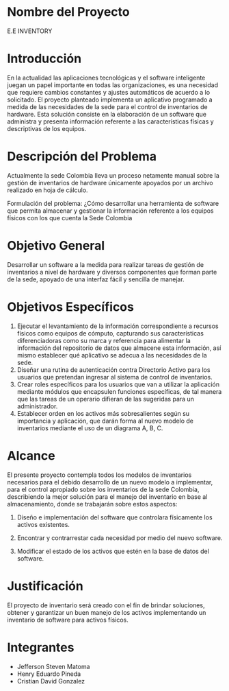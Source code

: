 # Nombre del Proyecto

 E.E INVENTORY
 
 # Introducción

En la actualidad las aplicaciones tecnológicas y el software inteligente juegan un papel importante en todas las organizaciones, es una necesidad que requiere cambios constantes y ajustes automáticos de acuerdo a lo solicitado.
El proyecto planteado implementa un aplicativo programado a medida de las necesidades de la sede para el control de inventarios de hardware.
Esta solución consiste en la elaboración de un software que administra y presenta información referente a las características físicas y descriptivas de los equipos.

# Descripción del Problema

Actualmente la sede Colombia lleva un proceso netamente manual sobre la gestión de inventarios de hardware únicamente apoyados por un archivo realizado en hoja de cálculo.

Formulación del problema:
¿Cómo desarrollar una herramienta de software que permita almacenar y gestionar la información referente a los equipos físicos con los que cuenta la Sede Colombia

# Objetivo General

Desarrollar un software a la medida para realizar tareas de gestión de inventarios a nivel de hardware y diversos componentes que forman parte de la sede, apoyado de una interfaz fácil y sencilla de manejar.

# Objetivos Específicos

1. Ejecutar el levantamiento de la información correspondiente a recursos físicos como equipos de cómputo, capturando sus características diferenciadoras como su marca y referencia para alimentar la información del repositorio de datos que almacene esta información, así mismo establecer qué aplicativo se adecua a las necesidades de la sede.
2. Diseñar una rutina de autenticación contra Directorio Activo para los usuarios que pretendan ingresar al sistema de control de inventarios.
3. Crear roles específicos para los usuarios que van a utilizar la aplicación mediante módulos que encapsulen funciones específicas, de tal manera que las tareas de un operario difieran de las sugeridas para un administrador. 
4. Establecer orden en los activos más sobresalientes según su importancia y aplicación, que darán forma al nuevo modelo de inventarios mediante el uso de un diagrama A, B, C.

# Alcance

El presente proyecto contempla todos los modelos de inventarios necesarios para el debido desarrollo de un nuevo modelo a implementar, para el control apropiado sobre los inventarios de la sede Colombia, describiendo la mejor solución para el manejo del inventario en base al almacenamiento, donde se trabajarán sobre estos aspectos:
 
1. Diseño e implementación del software que controlara físicamente los activos existentes.
 
2. Encontrar y contrarrestar cada necesidad por medio 
del nuevo software.

3. Modificar el estado de los activos que estén en la base de 
datos del software.

# Justificación

El proyecto de inventario será creado con el fin de brindar soluciones, obtener y garantizar un buen manejo de los activos implementando un inventario de software para activos físicos.

# Integrantes

- Jefferson Steven Matoma
- Henry Eduardo Pineda
- Cristian David Gonzalez









